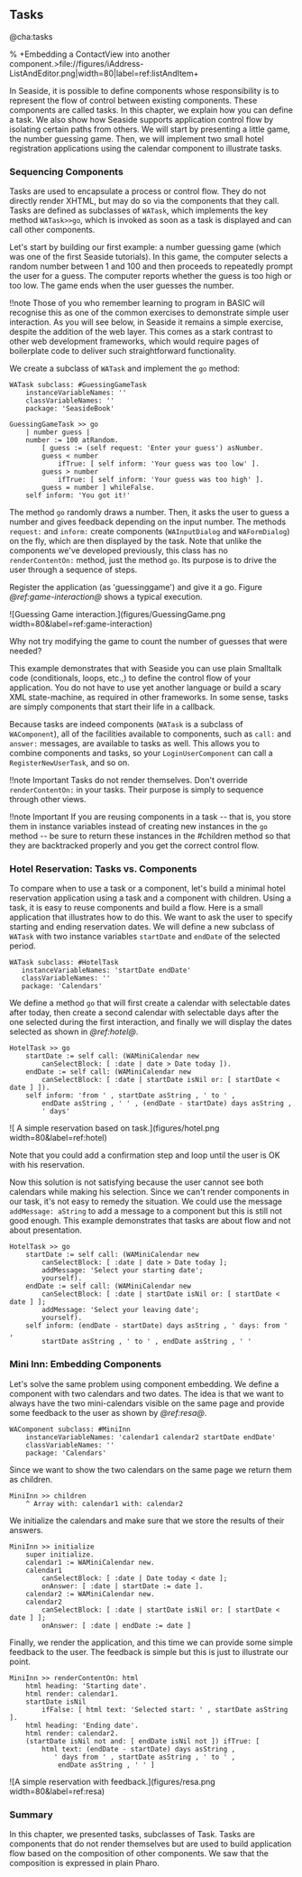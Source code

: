 ## Tasks@cha:tasks% +Embedding a ContactView into another component.>file://figures/iAddress-ListAndEditor.png|width=80|label=ref:listAndItem+In Seaside, it is possible to define components whose responsibility is to represent the flow of control between existing components. These components are called tasks. In this chapter, we explain how you can define a task. We also show how Seaside supports application control flow by isolating certain paths from others. We will start by presenting a little game, the number guessing game. Then, we will implement two small hotel registration applications using the calendar component to illustrate tasks.### Sequencing ComponentsTasks are used to encapsulate a process or control flow. They do not directly render XHTML, but may do so via the components that they call. Tasks are defined as subclasses of  `WATask`, which implements the key method  `WATask>>go`, which is invoked as soon as a task is displayed and can call other components.Let's start by building our first example: a number guessing game \(which was one of the first Seaside tutorials\). In this game, the computer selects a random number between 1 and 100 and then proceeds to repeatedly prompt the user for a guess. The computer reports whether the guess is too high or too low. The game ends when the user guesses the number.!!note Those of you who remember learning to program in BASIC will recognise this as one of the common exercises to demonstrate simple user interaction. As you will see below, in Seaside it remains a simple exercise, despite the addition of the web layer. This comes as a stark contrast to other web development frameworks, which would require pages of boilerplate code to deliver such straightforward functionality.We create a subclass of `WATask` and implement the `go` method:```WATask subclass: #GuessingGameTask
    instanceVariableNames: ''
    classVariableNames: ''
    package: 'SeasideBook'``````GuessingGameTask >> go
    | number guess |
    number := 100 atRandom.
        [ guess := (self request: 'Enter your guess') asNumber.
        guess < number
            ifTrue: [ self inform: 'Your guess was too low' ].
        guess > number
            ifTrue: [ self inform: 'Your guess was too high' ].
        guess = number ] whileFalse.
    self inform: 'You got it!'```The method `go` randomly draws a number. Then, it asks the user to guess a number and gives feedback depending on the input number. The methods `request:` and `inform:` create components \(`WAInputDialog` and `WAFormDialog`\) on the fly, which are then displayed by the task. Note that unlike the components we've developed previously, this class has no `renderContentOn:` method, just the method `go`. Its purpose is to drive the user through a sequence of steps. Register the application \(as 'guessinggame'\) and give it a go. Figure *@ref:game-interaction@* shows a typical execution. ![Guessing Game interaction.](figures/GuessingGame.png width=80&label=ref:game-interaction)Why not try modifying the game to count the number of guesses that were needed?This example demonstrates that with Seaside you can use plain Smalltalk code \(conditionals, loops, etc.,\) to define the control flow of your application. You do not have to use yet another language or build a scary XML state-machine, as required in other frameworks. In some sense, tasks are simply components that start their life in a callback. Because tasks are indeed components \(`WATask` is a subclass of `WAComponent`\), all of the facilities available to components, such as `call:` and `answer:` messages, are available to tasks as well. This allows you to combine components and tasks, so your `LoginUserComponent` can call a `RegisterNewUserTask`, and so on.!!note Important Tasks do not render themselves. Don't override `renderContentOn:` in your tasks. Their purpose is simply to sequence through other views.!!note Important If you are reusing components in a task -- that is, you store them in instance variables instead of creating new instances in the `go` method -- be sure to return these instances in the #children method so that they are backtracked properly and you get the correct control flow.### Hotel Reservation: Tasks vs. ComponentsTo compare when to use a task or a component, let's build a minimal hotel reservation application using a task and a component with children. Using a task, it is easy to reuse components and build a flow. Here is a small application that illustrates how to do this. We want to ask the user to specify starting and ending reservation dates. We will define a new subclass of `WATask` with two instance variables `startDate` and `endDate` of the selected period.```WATask subclass: #HotelTask
   instanceVariableNames: 'startDate endDate'
   classVariableNames: ''
   package: 'Calendars'```We define a method `go` that will first create a calendar with selectable dates after today, then create a second calendar with selectable days after the one selected during the first interaction, and finally we will display the dates selected as shown in *@ref:hotel@*.```HotelTask >> go
    startDate := self call: (WAMiniCalendar new
        canSelectBlock: [ :date | date > Date today ]).
    endDate := self call: (WAMiniCalendar new
        canSelectBlock: [ :date | startDate isNil or: [ startDate < date ] ]).
    self inform: 'from ' , startDate asString , ' to ' , 
        endDate asString , ' ' , (endDate - startDate) days asString , 
        ' days'```![ A simple reservation based on task.](figures/hotel.png width=80&label=ref:hotel)Note that you could add a confirmation step and loop until the user is OK with his reservation.Now this solution is not satisfying because the user cannot see both calendars while making his selection. Since we can't render components in our task, it's not easy to remedy the situation. We could use the message `addMessage: aString` to add a message to a component but this is still not good enough. This example demonstrates that tasks are about flow and not about presentation.```HotelTask >> go
    startDate := self call: (WAMiniCalendar new
        canSelectBlock: [ :date | date > Date today ];
        addMessage: 'Select your starting date';
        yourself).
    endDate := self call: (WAMiniCalendar new
        canSelectBlock: [ :date | startDate isNil or: [ startDate < date ] ];
        addMessage: 'Select your leaving date';
        yourself).
    self inform: (endDate - startDate) days asString , ' days: from ' ,
        startDate asString , ' to ' , endDate asString , ' '```### Mini Inn: Embedding ComponentsLet's solve the same problem using component embedding. We define a component with two calendars and two dates. The idea is that we want to always have the two mini-calendars visible on the same page and provide some feedback to the user as shown by *@ref:resa@*.```WAComponent subclass: #MiniInn
    instanceVariableNames: 'calendar1 calendar2 startDate endDate'
    classVariableNames: ''
    package: 'Calendars'```Since we want to show the two calendars on the same page we return them as children.```MiniInn >> children
    ^ Array with: calendar1 with: calendar2```We initialize the calendars and make sure that we store the results of their answers.```MiniInn >> initialize
    super initialize.
    calendar1 := WAMiniCalendar new.
    calendar1
        canSelectBlock: [ :date | Date today < date ];
        onAnswer: [ :date | startDate := date ].
    calendar2 := WAMiniCalendar new.
    calendar2
        canSelectBlock: [ :date | startDate isNil or: [ startDate < date ] ];
        onAnswer: [ :date | endDate := date ]```Finally, we render the application, and this time we can provide some simple feedback to the user. The feedback is simple but this is just to illustrate our point.```MiniInn >> renderContentOn: html
    html heading: 'Starting date'.
    html render: calendar1.
    startDate isNil
        ifFalse: [ html text: 'Selected start: ' , startDate asString ].
    html heading: 'Ending date'.
    html render: calendar2.
    (startDate isNil not and: [ endDate isNil not ]) ifTrue: [ 
        html text: (endDate - startDate) days asString , 
           ' days from ' , startDate asString , ' to ' , 
            endDate asString , ' ' ]```![A simple reservation with feedback.](figures/resa.png width=80&label=ref:resa)### SummaryIn this chapter, we presented tasks, subclasses of Task. Tasks are components that do not render themselves but are used to build application flow based on the composition of other components. We saw that the composition is expressed in plain Pharo.